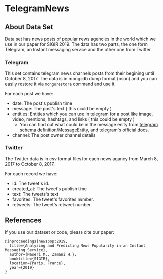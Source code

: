 # TelegramNews

## About Data Set ##
Data set has news posts of popular news agencies in the world which we use in our paper <link> for SIGIR 2019. The data has two parts, the one form Telegram, an Instant messaging service and the other one from Twitter.

### Telegram ###
This set contains telegram news channels posts from their begining until October 8, 2017. 
The data is in mongodb dump format (bson) and you can easily restore it via `mongorestore` command and use it.

For each post we have:
* date: The post's publish time
* message: The post's text ( this could be empty )
* entities: Entities which you can use in telegram for a post like image, video, mentions, hashtags, and links ( this could be empty )
  * You can find out what could be in the message enity from [telegram schema definition/MessageEntity](https://tjhorner.com/tl-schema/type/MessageEntity), and telegram's official [docs](https://core.telegram.org/schema).
* channel: The post owner channel details

### Twitter ###

The Twitter data is in csv format files for each news agancy from March 8, 2017 to October 8, 2017.

For each record we have:
* id: The tweet's id.
* created_at: The tweet's publish time
* text: The tweets's text
* favorites: The tweet's favorites number. 
* retweets: The tweet's retweet number.

## References
If you use our dataset or code, please cite our paper:

``` 
@inproceedings{newspop:2019,
  title={Analyzing and Predicting News Popularity in an Instant Messaging Service},
  author={Naseri M., Zamani H.},
  booktitle={SIGIR},
  location={Paris, France},
  year={2019}
}
```
